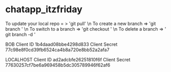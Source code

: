 # chatapp_itzfriday


To update your local repo = > 'git pull' \n
To create a new branch => 'git branch <branch-name>'  \n
To switch to a branch => 'git checkout <branch-name>'  \n
To delete a branch => ' git branch -d <branch-name>'  

BOB
Client ID
1b4daad08bbe4298d833
Client Secret
77c98e8f0cd39fb6524ca4b8a720e8bb52a2afa7

LOCALHOST
Client ID
ad2adcbfe26251810f6f
Client Secret
77630257cf7be6a969458b5dc305789946f62af6

